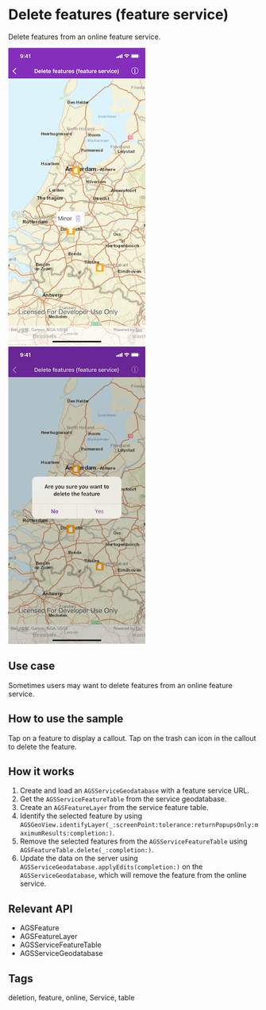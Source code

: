 # Delete features (feature service)

Delete features from an online feature service.

![Choose a feature to delete](delete-features-1.png)
![Confirm deletion](delete-features-2.png)

## Use case

Sometimes users may want to delete features from an online feature service.

## How to use the sample

Tap on a feature to display a callout. Tap on the trash can icon in the callout to delete the feature.

## How it works

1. Create and load an `AGSServiceGeodatabase` with a feature service URL.
2. Get the `AGSServiceFeatureTable` from the service geodatabase.
3. Create an `AGSFeatureLayer` from the service feature table.
4. Identify the selected feature by using `AGSGeoView.identifyLayer(_:screenPoint:tolerance:returnPopupsOnly:maximumResults:completion:)`.
5. Remove the selected features from the `AGSServiceFeatureTable` using `AGSFeatureTable.delete(_:completion:)`.
6. Update the data on the server using `AGSServiceGeodatabase.applyEdits(completion:)` on the `AGSServiceGeodatabase`, which will remove the feature from the online service.

## Relevant API

* AGSFeature
* AGSFeatureLayer
* AGSServiceFeatureTable
* AGSServiceGeodatabase

## Tags

deletion, feature, online, Service, table
